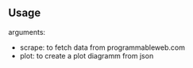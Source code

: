 ## Usage

arguments:

* scrape: to fetch data from programmableweb.com
* plot: to create a plot diagramm from json

